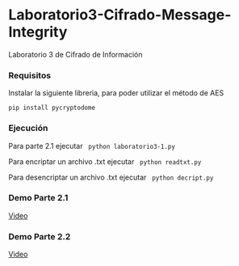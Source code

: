 # Laboratorio3-Cifrado-Message-Integrity
Laboratorio 3 de Cifrado de Información

### Requisitos
Instalar la siguiente libreria, para poder utilizar el método de AES

```pip install pycryptodome```

### Ejecución
Para parte 2.1 ejecutar ``` python laboratorio3-1.py```

Para encriptar un archivo .txt ejecutar  ``` python readtxt.py```

Para desencriptar un archivo .txt ejecutar  ``` python decript.py```

### Demo Parte 2.1
[Video](https://youtu.be/YdSS5iGNTsA)

### Demo Parte 2.2
[Video](https://youtu.be/CgD0-Rxrcn4)
